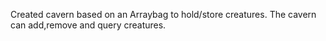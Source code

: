 Created cavern based on an Arraybag to hold/store creatures. The cavern can add,remove and query creatures.
